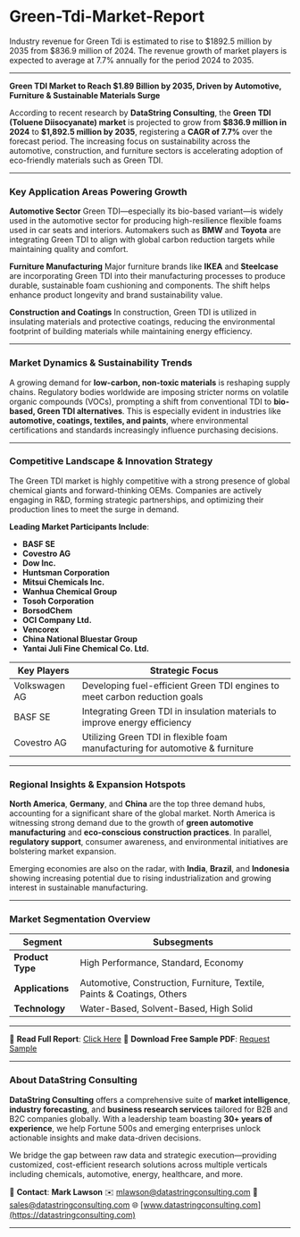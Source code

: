 # Green-Tdi-Market-Report

Industry revenue for Green Tdi is estimated to rise to $1892.5 million by 2035 from $836.9 million of 2024. The revenue growth of market players is expected to average at 7.7% annually for the period 2024 to 2035.



---

**Green TDI Market to Reach \$1.89 Billion by 2035, Driven by Automotive, Furniture & Sustainable Materials Surge**

According to recent research by **DataString Consulting**, the **Green TDI (Toluene Diisocyanate) market** is projected to grow from **\$836.9 million in 2024** to **\$1,892.5 million by 2035**, registering a **CAGR of 7.7%** over the forecast period. The increasing focus on sustainability across the automotive, construction, and furniture sectors is accelerating adoption of eco-friendly materials such as Green TDI.

---

### Key Application Areas Powering Growth

**Automotive Sector**
Green TDI—especially its bio-based variant—is widely used in the automotive sector for producing high-resilience flexible foams used in car seats and interiors. Automakers such as **BMW** and **Toyota** are integrating Green TDI to align with global carbon reduction targets while maintaining quality and comfort.

**Furniture Manufacturing**
Major furniture brands like **IKEA** and **Steelcase** are incorporating Green TDI into their manufacturing processes to produce durable, sustainable foam cushioning and components. The shift helps enhance product longevity and brand sustainability value.

**Construction and Coatings**
In construction, Green TDI is utilized in insulating materials and protective coatings, reducing the environmental footprint of building materials while maintaining energy efficiency.

---

### Market Dynamics & Sustainability Trends

A growing demand for **low-carbon, non-toxic materials** is reshaping supply chains. Regulatory bodies worldwide are imposing stricter norms on volatile organic compounds (VOCs), prompting a shift from conventional TDI to **bio-based, Green TDI alternatives**. This is especially evident in industries like **automotive, coatings, textiles, and paints**, where environmental certifications and standards increasingly influence purchasing decisions.

---

### Competitive Landscape & Innovation Strategy

The Green TDI market is highly competitive with a strong presence of global chemical giants and forward-thinking OEMs. Companies are actively engaging in R\&D, forming strategic partnerships, and optimizing their production lines to meet the surge in demand.

**Leading Market Participants Include**:

* **BASF SE**
* **Covestro AG**
* **Dow Inc.**
* **Huntsman Corporation**
* **Mitsui Chemicals Inc.**
* **Wanhua Chemical Group**
* **Tosoh Corporation**
* **BorsodChem**
* **OCI Company Ltd.**
* **Vencorex**
* **China National Bluestar Group**
* **Yantai Juli Fine Chemical Co. Ltd.**

| **Key Players** | **Strategic Focus**                                                           |
| --------------- | ----------------------------------------------------------------------------- |
| Volkswagen AG   | Developing fuel-efficient Green TDI engines to meet carbon reduction goals    |
| BASF SE         | Integrating Green TDI in insulation materials to improve energy efficiency    |
| Covestro AG     | Utilizing Green TDI in flexible foam manufacturing for automotive & furniture |

---

### Regional Insights & Expansion Hotspots

**North America**, **Germany**, and **China** are the top three demand hubs, accounting for a significant share of the global market. North America is witnessing strong demand due to the growth of **green automotive manufacturing** and **eco-conscious construction practices**. In parallel, **regulatory support**, consumer awareness, and environmental initiatives are bolstering market expansion.

Emerging economies are also on the radar, with **India**, **Brazil**, and **Indonesia** showing increasing potential due to rising industrialization and growing interest in sustainable manufacturing.

---

### Market Segmentation Overview

| **Segment**      | **Subsegments**                                                         |
| ---------------- | ----------------------------------------------------------------------- |
| **Product Type** | High Performance, Standard, Economy                                     |
| **Applications** | Automotive, Construction, Furniture, Textile, Paints & Coatings, Others |
| **Technology**   | Water-Based, Solvent-Based, High Solid                                  |

---

📘 **Read Full Report**: [Click Here](https://datastringconsulting.com/industry-analysis/green-tdi-market-research-report)
📄 **Download Free Sample PDF**: [Request Sample](https://datastringconsulting.com/downloadsample/green-tdi-market-research-report)

---

### About DataString Consulting

**DataString Consulting** offers a comprehensive suite of **market intelligence**, **industry forecasting**, and **business research services** tailored for B2B and B2C companies globally. With a leadership team boasting **30+ years of experience**, we help Fortune 500s and emerging enterprises unlock actionable insights and make data-driven decisions.

We bridge the gap between raw data and strategic execution—providing customized, cost-efficient research solutions across multiple verticals including chemicals, automotive, energy, healthcare, and more.

📩 **Contact**:
**Mark Lawson**
✉️ [mlawson@datastringconsulting.com](mailto:mlawson@datastringconsulting.com)
📧 [sales@datastringconsulting.com](mailto:sales@datastringconsulting.com)
🌐 [www.datastringconsulting.com](https://datastringconsulting.com)

---



